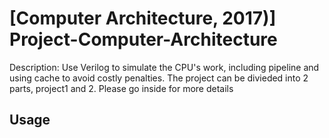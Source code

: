 # [Computer Architecture, 2017)] Project-Computer-Architecture

Description: Use Verilog to simulate the CPU's work, including
pipeline and using cache to avoid costly penalties. The project can be divieded into 2 parts, project1 and 2. Please go inside for more details

## Usage
